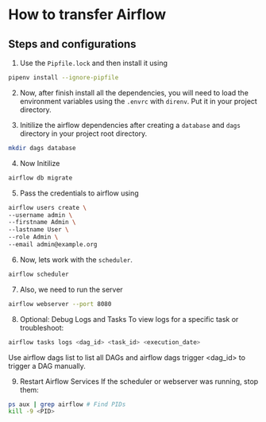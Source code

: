 # How to transfer Airflow

## Steps and configurations

1. Use the `Pipfile.lock` and then install it using

```sh
pipenv install --ignore-pipfile

```

2. Now, after finish install all the dependencies, you will need to load the
   environment variables using the `.envrc` with `direnv`. Put it in your
   project directory.

3. Initilize the airflow dependencies after creating a `database` and `dags`
   directory in your project root directory.

```sh
mkdir dags database
```

4. Now Initilize

```sh
airflow db migrate
```

5. Pass the credentials to airflow using

```sh
airflow users create \
--username admin \
--firstname Admin \
--lastname User \
--role Admin \
--email admin@example.org
```

6. Now, lets work with the `scheduler`.

```sh
airflow scheduler
```

7. Also, we need to run the server

```sh
airflow webserver --port 8080
```

8. Optional: Debug Logs and Tasks
   To view logs for a specific task or troubleshoot:

```bash
airflow tasks logs <dag_id> <task_id> <execution_date>
```

Use airflow dags list to list all DAGs and airflow dags trigger <dag_id> to
trigger a DAG manually.

9. Restart Airflow Services If the scheduler or webserver was running, stop
   them:

```sh
ps aux | grep airflow # Find PIDs
kill -9 <PID>
```
